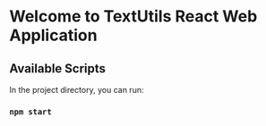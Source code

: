 # Welcome to TextUtils React Web Application



## Available Scripts

In the project directory, you can run:

### `npm start`




